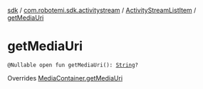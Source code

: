 [sdk](../../index.md) / [com.robotemi.sdk.activitystream](../index.md) / [ActivityStreamListItem](index.md) / [getMediaUri](./get-media-uri.md)

# getMediaUri

`@Nullable open fun getMediaUri(): `[`String`](https://kotlinlang.org/api/latest/jvm/stdlib/kotlin/-string/index.html)`?`

Overrides [MediaContainer.getMediaUri](../../com.robotemi.sdk/-media-container/get-media-uri.md)

